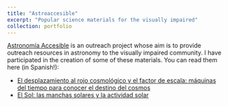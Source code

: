 ```yaml
---
title: "Astroaccesible"
excerpt: "Popular science materials for the visually impaired"
collection: portfolio
---
```


[Astronomía Accesible](https://astroaccesible.iaa.es) is an outreach project whose aim is to provide outreach resources in astronomy to the visually impaired community. I have participated in the creation of some of these materials. You can read them here (in Spanish!):

* [El desplazamiento al rojo cosmológico y el factor de escala: máquinas del tiempo para conocer el destino del cosmos](https://astroaccesible.iaa.es/content/el-desplazamiento-al-rojo-cosmológico-y-el-factor-de-escala-máquinas-del-tiempo-para-conocer)  
* [El Sol: las manchas solares y la actividad solar](https://astroaccesible.iaa.es/content/el-sol-las-manchas-solares-y-la-actividad-solar)